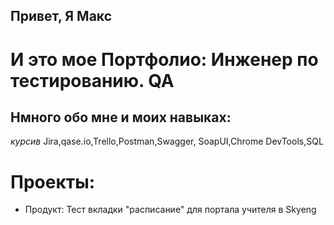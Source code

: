 ## Привет, Я Макс
# И это мое Портфолио: Инженер по тестированию. QA
## Нмного обо мне и моих навыках:
*курсив* Jira,qase.io,Trello,Postman,Swagger,  SoapUI,Chrome DevTools,SQL
# Проекты:
- Продукт: Тест вкладки "расписание" для портала учителя в Skyeng
